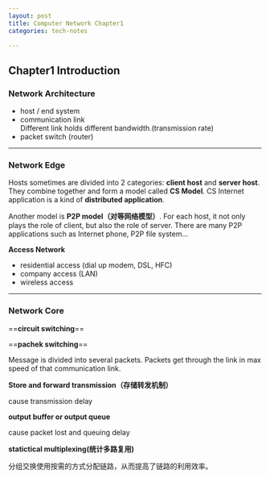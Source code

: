```yaml
---
layout: post
title: Computer Network Chapter1
categories: tech-notes

---
```


## **Chapter1 Introduction**

### Network Architecture

- host / end system
- communication link</br>Different link holds different bandwidth.(transmission rate)
- packet switch (router)

* * *

### Network Edge
Hosts sometimes are divided into 2 categories: **client host** and **server host**. They combine together and form a model called **CS Model**. CS Internet application is a kind of **distributed application**.

Another model is **P2P model（对等网络模型）**. For each host, it not only plays the role of client, but also the role of server. There are many P2P applications such as Internet phone, P2P file system...

**Access Network**
- residential access (dial up modem, DSL, HFC)
- company access (LAN)
- wireless access

* * *

### Network Core

==**circuit switching**==

==**pachek switching**==

Message is divided into several packets. Packets get through the link in max speed of that communication link.

**Store and forward transmission（存储转发机制）**

cause transmission delay

**output buffer or output queue**

cause packet lost and queuing delay

**statictical multiplexing(统计多路复用)**

分组交换使用按需的方式分配链路，从而提高了链路的利用效率。
